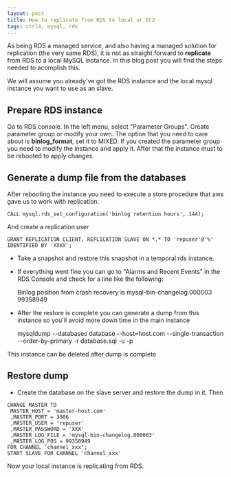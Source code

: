 ```yaml
---
layout: post
title: How to replicate from RDS to local or EC2
tags: ctrl4, mysql, rds
---
```


As being RDS a managed service, and also having a managed solution for replication (the very same RDS), it is not as straight forward to **replicate** from RDS to a local MySQL instance.
In this blog post you will find the steps needed to acomplish this.

We will assume you already've got the RDS instance and the local mysql instance you want to use as an slave.

## Prepare RDS instance
Go to RDS console. In the left menu, select "Parameter Groups". Create parameter group or modify your own.
The option that you need to care about is **binlog_format**, set it to MIXED.
If you created the parameter group you need to modify the instance and apply it. After that the instance must to be rebooted to apply changes. 

## Generate a dump file from the databases
After rebooting the instance you need to execute a store procedure that aws gave us to work with replication.

```mysql
CALL mysql.rds_set_configuration('binlog retention hours', 144);
```

And create a replication user
```mysql
GRANT REPLICATION CLIENT, REPLICATION SLAVE ON *.* TO 'repuser'@'%' IDENTIFIED BY 'XXXX';
```

* Take a snapshot and restore this snapshot in a temporal rds instance.
* If everything went fine you can go to "Alarms and Recent Events" in the RDS Console and check for a line like the following:

    Binlog position from crash recovery is mysql-bin-changelog.000003 99358949

* After the restore is complete you can generate a dump from this instance so you'll avoid more down time in the main instance

    mysqldump --databases database --host=host.com --single-transaction --order-by-primary -r database.sql -u <user> -p
    
 This instance can be deleted after dump is complete
 
 ## Restore dump 
 * Create the database on the slave server and restore the dump in it.
 Then
 ```mysql
CHANGE MASTER TO 
  MASTER_HOST = 'master-host.com'
  ,MASTER_PORT = 3306
  ,MASTER_USER = 'repuser' 
  ,MASTER_PASSWORD = 'XXX'
  ,MASTER_LOG_FILE = 'mysql-bin-changelog.000003'
  ,MASTER_LOG_POS = 99358949
FOR CHANNEL 'channel_xxx';
START SLAVE FOR CHANNEL 'channel_xxx'
```
 
 Now your local instance is replicating from RDS.
 
 
